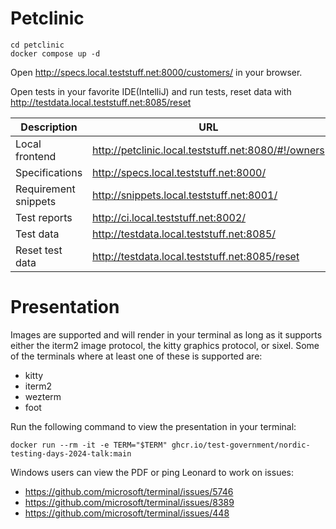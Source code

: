 # Petclinic

```shell
cd petclinic
docker compose up -d
```

Open http://specs.local.teststuff.net:8000/customers/ in your browser.

Open tests in your favorite IDE(IntelliJ) and run tests, reset data with http://testdata.local.teststuff.net:8085/reset

| Description          | URL                                                 |
|----------------------|-----------------------------------------------------|
| Local frontend       | http://petclinic.local.teststuff.net:8080/#!/owners |
| Specifications       | http://specs.local.teststuff.net:8000/              |
| Requirement snippets | http://snippets.local.teststuff.net:8001/           |
| Test reports         | http://ci.local.teststuff.net:8002/                 |
| Test data            | http://testdata.local.teststuff.net:8085/           |
| Reset test data      | http://testdata.local.teststuff.net:8085/reset      |

# Presentation

Images are supported and will render in your terminal as long as it supports either the iterm2 image protocol, the kitty
graphics protocol, or sixel. Some of the terminals where at least one of these is supported are:

* kitty
* iterm2
* wezterm
* foot

Run the following command to view the presentation in your terminal:

```shell
docker run --rm -it -e TERM="$TERM" ghcr.io/test-government/nordic-testing-days-2024-talk:main  
```

Windows users can view the PDF or ping Leonard to work on issues:

* https://github.com/microsoft/terminal/issues/5746
* https://github.com/microsoft/terminal/issues/8389
* https://github.com/microsoft/terminal/issues/448
